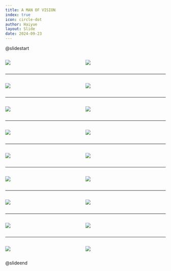 ```yaml
---
title: A MAN OF VISION
index: true
icon: circle-dot
author: Haiyue
layout: Slide
date: 2024-09-23
---
```

 
@slidestart

<div style="display:flex">
<div style="flex:1">

![](https://raw.githubusercontent.com/yclord/reading/refs/heads/master/english/Level-M/A%20MAN%20OF%20VISION/001.webp)
</div>
<div style="flex:1">

![](https://raw.githubusercontent.com/yclord/reading/refs/heads/master/english/Level-M/A%20MAN%20OF%20VISION/002.webp)
</div>
</div>

---

<div style="display:flex">
<div style="flex:1">

![](https://raw.githubusercontent.com/yclord/reading/refs/heads/master/english/Level-M/A%20MAN%20OF%20VISION/003.webp)
</div>
<div style="flex:1">

![](https://raw.githubusercontent.com/yclord/reading/refs/heads/master/english/Level-M/A%20MAN%20OF%20VISION/004.webp)
</div>
</div>

---

<div style="display:flex">
<div style="flex:1">

![](https://raw.githubusercontent.com/yclord/reading/refs/heads/master/english/Level-M/A%20MAN%20OF%20VISION/005.webp)
</div>
<div style="flex:1">

![](https://raw.githubusercontent.com/yclord/reading/refs/heads/master/english/Level-M/A%20MAN%20OF%20VISION/006.webp)
</div>
</div>

---

<div style="display:flex">
<div style="flex:1">

![](https://raw.githubusercontent.com/yclord/reading/refs/heads/master/english/Level-M/A%20MAN%20OF%20VISION/007.webp)
</div>
<div style="flex:1">

![](https://raw.githubusercontent.com/yclord/reading/refs/heads/master/english/Level-M/A%20MAN%20OF%20VISION/008.webp)
</div>
</div>

---

<div style="display:flex">
<div style="flex:1">

![](https://raw.githubusercontent.com/yclord/reading/refs/heads/master/english/Level-M/A%20MAN%20OF%20VISION/009.webp)
</div>
<div style="flex:1">

![](https://raw.githubusercontent.com/yclord/reading/refs/heads/master/english/Level-M/A%20MAN%20OF%20VISION/010.webp)
</div>
</div>

---

<div style="display:flex">
<div style="flex:1">

![](https://raw.githubusercontent.com/yclord/reading/refs/heads/master/english/Level-M/A%20MAN%20OF%20VISION/011.webp)
</div>
<div style="flex:1">

![](https://raw.githubusercontent.com/yclord/reading/refs/heads/master/english/Level-M/A%20MAN%20OF%20VISION/012.webp)
</div>
</div>

---

<div style="display:flex">
<div style="flex:1">

![](https://raw.githubusercontent.com/yclord/reading/refs/heads/master/english/Level-M/A%20MAN%20OF%20VISION/013.webp)
</div>
<div style="flex:1">

![](https://raw.githubusercontent.com/yclord/reading/refs/heads/master/english/Level-M/A%20MAN%20OF%20VISION/014.webp)
</div>
</div>

---

<div style="display:flex">
<div style="flex:1">

![](https://raw.githubusercontent.com/yclord/reading/refs/heads/master/english/Level-M/A%20MAN%20OF%20VISION/015.webp)
</div>
<div style="flex:1">

![](https://raw.githubusercontent.com/yclord/reading/refs/heads/master/english/Level-M/A%20MAN%20OF%20VISION/016.webp)
</div>
</div>

---

<div style="display:flex">
<div style="flex:1">

![](https://raw.githubusercontent.com/yclord/reading/refs/heads/master/english/Level-M/A%20MAN%20OF%20VISION/017.webp)
</div>
<div style="flex:1">

![](https://raw.githubusercontent.com/yclord/reading/refs/heads/master/english/Level-M/A%20MAN%20OF%20VISION/018.webp)
</div>
</div>

@slideend